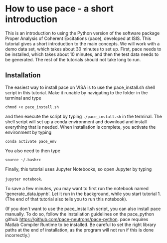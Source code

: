 # How to use pace - a short introduction
This is an introduction to using the Python version of the software package Proper Analysis of Coherent Excitations (pace), developed at ISIS. This tutorial gives a short introduction to the main concepts. We will work with a demo data set, which takes about 30 minutes to set up. First, pace needs to be installed, which takes about 10 minutes, and then the test data needs to be generated. The rest of the tutorials should not take long to run.

## Installation
The easiest way to install pace on VISA is to use the pace_install.sh shell script in this tutorial. Make it runable by navigating to the folder in the terminal and type

`chmod +x pace_install.sh`

and then execute the script by typing 
`./pace_install.sh`
in the terminal. The shell script will set up a conda environment and download and install everything that is needed. When installation is complete, you activate the environment by typing

`conda activate pace_env`

You also need to then type

`source ~/.bashrc`

Finally, this tutorial uses Jupyter Notebooks, so open Jupyter by typing

`jupyter notebook`.

To save a few minutes, you may want to first run the notebook named 'generate_data.ipynb'. Let it run in the background, while you start tutorial 1. (The end of that tutorial also tells you to run this notebook).

(If you don't want to use the pace_install.sh script, you can also install pace manually. To do so, follow the installation guidelines on the pace_python github https://github.com/pace-neutrons/pace-python. pace requires Matlab Compiler Runtime to be installed. Be careful to set the right library paths at the end of installation, as the program will not run if this is done incorrectly.)
